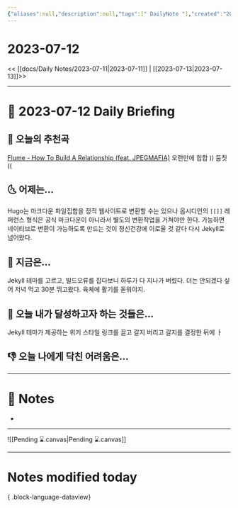 ```yaml
---
{"aliases":null,"description":null,"tags":[" DailyNote "],"created":"2023-07-12T21:53:48","updated":"2023-07-15T21:30:20","title":"2023-07-12","dg-publish":true,"permalink":"/docs/daily-notes/2023-07-12/","dgPassFrontmatter":true}
---
```



# 2023-07-12

<< [[docs/Daily Notes/2023-07-11\|2023-07-11]] | [[2023-07-13\|2023-07-13]]>>

---

# 📅 2023-07-12 Daily Briefing

## 🎵 오늘의 추천곡

[Flume - How To Build A Relationship (feat. JPEGMAFIA)](https://youtu.be/DdJbW8sKa9M) 오랜만에 힙합 )) 둠칫 (( 

## 🌜 어제는...

Hugo는 마크다운 파일집합을 정적 웹사이트로 변환할 수는 있으나 옵시디언의 `[[]]` 레퍼런스 형식은 공식 마크다운이 아니라서 별도의 변환작업을 거쳐야만 한다. 가능하면 네이티브로 변환이 가능하도록 만드는 것이 정신건강에 이로울 것 같다 다시 Jekyll로 넘어왔다.

## 🙌 지금은...

Jekyll 테마를 고르고, 빌드오류를 잡다보니 하루가 다 지나가 버렸다. 더는 안되겠다 싶어 저녁 먹고 30분 뛰고왔다. 육체에 활기를 돋워야지.

## 🚀 오늘 내가 달성하고자 하는 것들은...

Jekyll 테마가 제공하는 위키 스타일 링크를 끌고 갈지 버리고 갈지를 결정한 뒤에 ㅏ 

## 👎 오늘 나에게 닥친 어려움은...

---

# 📝 Notes

- 

___

![[Pending ⌛.canvas\|Pending ⌛.canvas]]

---

# Notes modified today


{ .block-language-dataview}
